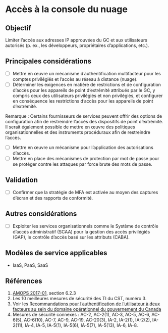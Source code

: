 # Accès à la console du nuage

## Objectif

Limiter l’accès aux adresses IP approuvées du GC et aux utilisateurs autorisés (p. ex., les développeurs, propriétaires d’applications, etc.).

## Principales considérations

* [ ] Mettre en œuvre un mécanisme d’authentification multifacteur pour les comptes privilégiés et l’accès au réseau à distance (nuage).
* [ ] Déterminer les exigences en matière de restrictions et de configuration d’accès pour les appareils de point d’extrémité attribués par le GC, y compris ceux des utilisateurs privilégiés et non privilégiés, et configurer en conséquence les restrictions d’accès pour les appareils de point d’extrémité.

Remarque : Certains fournisseurs de services peuvent offrir des options de configuration afin de restreindre l’accès des dispositifs de point d’extrémité. Il serait également possible de mettre en œuvre des politiques organisationnelles et des instruments procéduraux afin de restreindre l’accès.

* [ ] Mettre en œuvre un mécanisme pour l’application des autorisations d’accès.
* [ ] Mettre en place des mécanismes de protection par mot de passe pour se protéger contre les attaques par force brute des mots de passe.

## Validation

* [ ] Confirmer que la stratégie de MFA est activée au moyen des captures d’écran et des rapports de conformité.

## Autres considérations

* [ ] Exploiter les services organisationnels comme le Système de contrôle d’accès administratif (SCAA) pour la gestion des accès privilégiés (GAP), le contrôle d’accès basé sur les attributs (CABA).

## Modèles de service applicables

* IaaS, PaaS, SaaS

## Références

1. [AMOPS 2017-01](https://www.canada.ca/fr/gouvernement/systeme/gouvernement-numerique/technologiques-modernes-nouveaux/orientation-utilisation-securisee-services-commerciaux-informatique-nuage-amops.html), section 6.2.3
2. Les 10 meilleures mesures de sécurité des TI du CST, numéro 3.
3. Voir les [Recommandations pour l’authentification de l’utilisateur à deux facteurs au sein du domaine opérationnel du gouvernement du Canada](https://intranet.canada.ca/wg-tg/rtua-rafu-fra.asp)
4. Mesures de sécurité connexes : AC-2, AC-2(1), AC-3, AC-5, AC-6, AC-6(5), AC-6(10), AC-7, AC-9, AC-19, AC-20(3), IA-2, IA-2(1), IA-2(2), IA-2(11), IA-4, IA-5, IA-5(1), IA-5(6), IA-5(7), IA-5(13), IA-6, IA-8.
